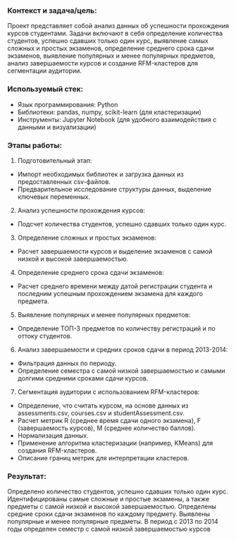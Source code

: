 ### Контекст и задача/цель:
Проект представляет собой анализ данных об успешности прохождения курсов студентами. Задачи включают в себя определение количества студентов, успешно сдавших только один курс, выявление самых сложных и простых экзаменов, определение среднего срока сдачи экзаменов, выявление популярных и менее популярных предметов, анализ завершаемости курсов и создание RFM-кластеров для сегментации аудитории.

### Используемый стек:
  - Язык программирования: Python
  - Библиотеки: pandas, numpy, scikit-learn (для кластеризации)
  - Инструменты: Jupyter Notebook (для удобного взаимодействия с данными и визуализации)
### Этапы работы:
1. Подготовительный этап:
  - Импорт необходимых библиотек и загрузка данных из предоставленных csv-файлов.
  - Предварительное исследование структуры данных, выделение ключевых переменных.

2. Анализ успешности прохождения курсов:
  - Подсчет количества студентов, успешно сдавших только один курс.

3. Определение сложных и простых экзаменов:
  - Расчет завершаемости курсов и выделение экзаменов с самой низкой и высокой завершаемостью.

4. Определение среднего срока сдачи экзаменов:
  - Расчет среднего времени между датой регистрации студента и последним успешным прохождением экзамена для каждого предмета.

5. Выявление популярных и менее популярных предметов:
  - Определение ТОП-3 предметов по количеству регистраций и по оттоку студентов.

6. Анализ завершаемости и средних сроков сдачи в период 2013-2014:
  - Фильтрация данных по периоду.
  - Определение семестра с самой низкой завершаемостью и самыми долгими средними сроками сдачи курсов.

7. Сегментация аудитории с использованием RFM-кластеров:
  - Определение, что считать курсом, на основе данных из assessments.csv, courses.csv и studentAssessment.csv.
  - Расчет метрик R (среднее время сдачи одного экзамена), F (завершаемость курсов), M (среднее количество баллов).
  - Нормализация данных.
  - Применение алгоритма кластеризации (например, KMeans) для создания RFM-кластеров.
  - Описание границ метрик для интерпретации кластеров.
### Результат:
Определено количество студентов, успешно сдавших только один курс.
Идентифицированы самые сложные и простые экзамены, а также предметы с самой низкой и высокой завершаемостью.
Определены средние сроки сдачи экзаменов по каждому предмету.
Выявлены популярные и менее популярные предметы.
В период с 2013 по 2014 годы определен семестр с самой низкой завершаемостью курсов
